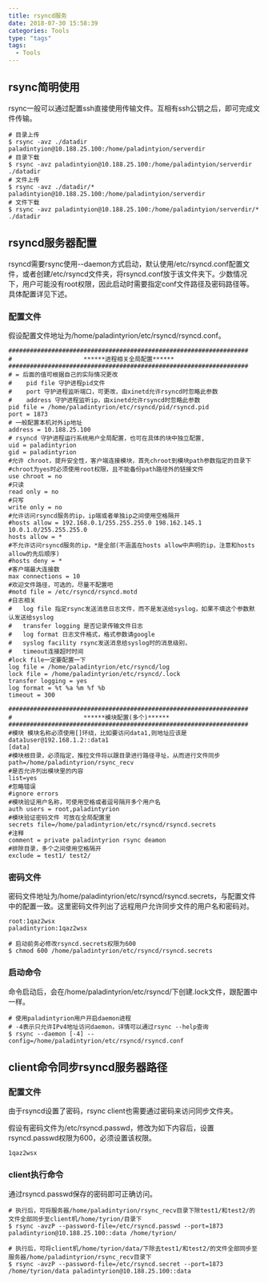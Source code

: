 ```yaml
---
title: rsyncd服务
date: 2018-07-30 15:58:39
categories: Tools
type: "tags"
tags:
  - Tools
---
```


## rsync简明使用

rsync一般可以通过配置ssh直接使用传输文件。互相有ssh公钥之后，即可完成文件传输。

```
# 目录上传
$ rsync -avz ./datadir paladintyion@10.188.25.100:/home/paladintyion/serverdir  
# 目录下载
$ rsync -avz paladintyion@10.188.25.100:/home/paladintyion/serverdir ./datadir
# 文件上传
$ rsync -avz ./datadir/* paladintyion@10.188.25.100:/home/paladintyion/serverdir 
# 文件下载
$ rsync -avz paladintyion@10.188.25.100:/home/paladintyion/serverdir/* ./datadir      
```

<!-- more -->

## rsyncd服务器配置

rsyncd需要rsync使用--daemon方式启动，默认使用/etc/rsyncd.conf配置文件，或者创建/etc/rsyncd文件夹，将rsyncd.conf放于该文件夹下。少数情况下，用户可能没有root权限，因此启动时需要指定conf文件路径及密码路径等。具体配置详见下述。

### 配置文件

假设配置文件地址为/home/paladintyrion/etc/rsyncd/rsyncd.conf。

```
###################################################################
#                    ******进程相关全局配置******
###################################################################
# = 后面的值可根据自己的实际情况更改
#    pid file 守护进程pid文件
#    port 守护进程监听端口，可更改，由xinetd允许rsyncd时忽略此参数
#    address 守护进程监听ip，由xinetd允许rsyncd时忽略此参数
pid file = /home/paladintyrion/etc/rsyncd/pid/rsyncd.pid
port = 1873
# 一般配置本机对外ip地址
address = 10.188.25.100
# rsyncd 守护进程运行系统用户全局配置，也可在具体的块中独立配置,
uid = paladintyrion
gid = paladintyrion
#允许 chroot，提升安全性，客户端连接模块，首先chroot到模块path参数指定的目录下
#chroot为yes时必须使用root权限，且不能备份path路径外的链接文件
use chroot = no
#只读
read only = no
#只写
write only = no
#允许访问rsyncd服务的ip，ip端或者单独ip之间使用空格隔开
#hosts allow = 192.168.0.1/255.255.255.0 198.162.145.1 10.0.1.0/255.255.255.0
hosts allow = *
#不允许访问rsyncd服务的ip，*是全部(不涵盖在hosts allow中声明的ip，注意和hosts allow的先后顺序)
#hosts deny = *
#客户端最大连接数
max connections = 10
#欢迎文件路径，可选的，尽量不配置吧
#motd file = /etc/rsyncd/rsyncd.motd
#日志相关
#   log file 指定rsync发送消息日志文件，而不是发送给syslog，如果不填这个参数默认发送给syslog
#   transfer logging 是否记录传输文件日志
#   log format 日志文件格式，格式参数请google
#   syslog facility rsync发送消息给syslog时的消息级别，
#   timeout连接超时时间
#lock file一定要配置一下
log file = /home/paladintyrion/etc/rsyncd/log
lock file = /home/paladintyrion/etc/rsyncd/.lock
transfer logging = yes
log format = %t %a %m %f %b
timeout = 300

###################################################################
#                    ******模块配置(多个)******
###################################################################
#模块 模块名称必须使用[]环绕，比如要访问data1,则地址应该是data1user@192.168.1.2::data1
[data]
#模块根目录，必须指定，推拉文件将以跟目录进行路径寻址，从而进行文件同步
path=/home/paladintyrion/rsync_recv
#是否允许列出模块里的内容
list=yes
#忽略错误
#ignore errors
#模块验证用户名称，可使用空格或者逗号隔开多个用户名
auth users = root,paladintyrion
#模块验证密码文件 可放在全局配置里
secrets file=/home/paladintyrion/etc/rsyncd/rsyncd.secrets
#注释
comment = private paladintyrion rsync deamon
#排除目录，多个之间使用空格隔开
exclude = test1/ test2/
```

### 密码文件

密码文件地址为/home/paladintyrion/etc/rsyncd/rsyncd.secrets，与配置文件中的配置一致。这里密码文件列出了远程用户允许同步文件的用户名和密码对。

```
root:1qaz2wsx
paladintyrion:1qaz2wsx
```

```
# 启动前务必修改rsyncd.secrets权限为600
$ chmod 600 /home/paladintyrion/etc/rsyncd/rsyncd.secrets
```

### 启动命令

命令启动后，会在/home/paladintyrion/etc/rsyncd/下创建.lock文件，跟配置中一样。

```
# 使用paladintyrion用户开启daemon进程
# -4表示只允许IPv4地址访问daemon，详情可以通过rsync --help查询
$ rsync --daemon [-4] --config=/home/paladintyrion/etc/rsyncd/rsyncd.conf
```

## client命令同步rsyncd服务器路径

### 配置文件

由于rsyncd设置了密码，rsync client也需要通过密码来访问同步文件夹。

假设有密码文件为/etc/rsyncd.passwd，修改为如下内容后，设置rsyncd.passwd权限为600，必须设置该权限。

```
1qaz2wsx
```

### client执行命令

通过rsyncd.passwd保存的密码即可正确访问。

```
# 执行后，可将服务器/home/paladintyrion/rsync_recv目录下除test1/和test2/的文件全部同步至client机/home/tyrion/目录下
$ rsync -avzP --password-file=/etc/rsyncd.passwd --port=1873 paladintyrion@10.188.25.100::data /home/tyrion/

# 执行后，可将client机/home/tyrion/data/下除去test1/和test2/的文件全部同步至服务器/home/paladintyrion/rsync_recv目录下
$ rsync -avzP --password-file=/etc/rsyncd.secret --port=1873 /home/tyrion/data paladintyrion@10.188.25.100::data
```
